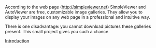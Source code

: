 According to the web page (http://simpleviewer.net) SimpleViewer and AutoViewer are free, customizable image galleries. They allow you to display your images on any web page in a professional and intuitive way.

There is one disadvantage: you cannot download pictures these galleries present. This small project gives you such a chance.

[Introduction](Introduction.md)